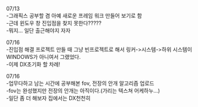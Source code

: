 07/13  
-그래픽스 공부할 겸 아예 새로운 프레임 워크 만들어 보기로 함  
-근데 윈도우 창 진입점을 찾지 못한다?????  
-뭐지... 일단 출근해야지 자자  

07/16  
-진입점 해결 프로젝트 만들 때 그냥 빈프로젝트로 해서 링커->시스템->하위 시스템이 WINDOWS가 아니여서 그랬었다.  
-이제 DX초기화 할 차례!  

07/16  
-업무다하고 남는 시간에 공부해본 fov, 전장의 안개 알고리즘 업로드  
-fov는 완성했지만 전장의 안개는 아직이다.(가리는 텍스쳐 어케하누...)  
-일단 좀 더 해보자 집에서는 DX천천히  
